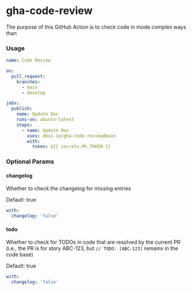 # gha-code-review

The purpose of this GitHub Action is to check code in mode complex ways than 

### Usage

```yaml
name: Code Review

on:
  pull_request:
    branches:
      - main
      - develop

jobs:
  publish:
    name: Update Doc
    runs-on: ubuntu-latest
    steps:
      - name: Update Doc
        uses: dmsi-io/gha-code-review@main
        with:
          token: ${{ secrets.MY_TOKEN }}
```

### Optional Params

#### changelog

Whether to check the changelog for missing entries

Default: true

```yaml
with:
  changelog: 'false'
```

#### todo

Whether to check for TODOs in code that are resolved by the current PR (i.e., the PR is for story ABC-123, but
`// TODO: [ABC-123]` remains in the code base)

Default: true

```yaml
with:
  changelog: 'false'
```
